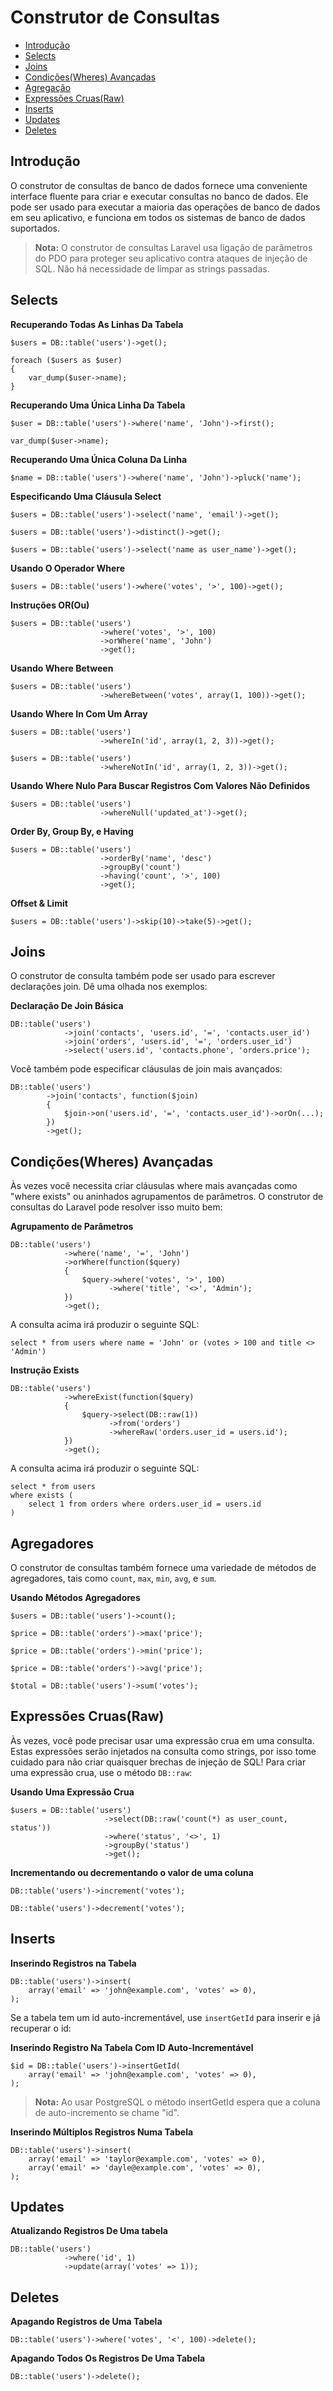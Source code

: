 # Construtor de Consultas

- [Introdução](#introduction)
- [Selects](#selects)
- [Joins](#joins)
- [Condições(Wheres) Avançadas](#advanced-wheres)
- [Agregação](#aggregates)
- [Expressões Cruas(Raw)](#raw-expressions)
- [Inserts](#inserts)
- [Updates](#updates)
- [Deletes](#deletes)

<a name="introduction"></a>
## Introdução

O construtor de consultas de banco de dados fornece uma conveniente interface fluente para criar e executar consultas no banco de dados. Ele pode ser usado para executar a maioria das operações de banco de dados em seu aplicativo, e funciona em todos os sistemas de banco de dados suportados.

> **Nota:** O construtor de consultas Laravel usa ligação de parâmetros do PDO para proteger seu aplicativo contra ataques de injeção de SQL. Não há necessidade de limpar as strings passadas.

<a name="selects"></a>
## Selects

**Recuperando Todas As Linhas Da Tabela**

	$users = DB::table('users')->get();

	foreach ($users as $user)
	{
		var_dump($user->name);
	}

**Recuperando Uma Única Linha Da Tabela**

	$user = DB::table('users')->where('name', 'John')->first();

	var_dump($user->name);

**Recuperando Uma Única Coluna Da Linha**

	$name = DB::table('users')->where('name', 'John')->pluck('name');

**Especificando Uma Cláusula Select**

	$users = DB::table('users')->select('name', 'email')->get();

	$users = DB::table('users')->distinct()->get();

	$users = DB::table('users')->select('name as user_name')->get();

**Usando O Operador Where**

	$users = DB::table('users')->where('votes', '>', 100)->get();

**Instruções OR(Ou)**

	$users = DB::table('users')
	                    ->where('votes', '>', 100)
	                    ->orWhere('name', 'John')
	                    ->get();

**Usando Where Between**

	$users = DB::table('users')
	                    ->whereBetween('votes', array(1, 100))->get();

**Usando Where In Com Um Array**

	$users = DB::table('users')
	                    ->whereIn('id', array(1, 2, 3))->get();

	$users = DB::table('users')
	                    ->whereNotIn('id', array(1, 2, 3))->get();

**Usando Where Nulo Para Buscar Registros Com Valores Não Definidos**

	$users = DB::table('users')
	                    ->whereNull('updated_at')->get();

**Order By, Group By, e Having**

	$users = DB::table('users')
	                    ->orderBy('name', 'desc')
	                    ->groupBy('count')
	                    ->having('count', '>', 100)
	                    ->get();

**Offset & Limit**

	$users = DB::table('users')->skip(10)->take(5)->get();

<a name="joins"></a>
## Joins

O construtor de consulta também pode ser usado para escrever declarações join. Dê uma olhada nos exemplos:

**Declaração De Join Básica**

	DB::table('users')
	            ->join('contacts', 'users.id', '=', 'contacts.user_id')
	            ->join('orders', 'users.id', '=', 'orders.user_id')
	            ->select('users.id', 'contacts.phone', 'orders.price');

Você também pode especificar cláusulas de join mais avançados:

	DB::table('users')
	        ->join('contacts', function($join)
	        {
	        	$join->on('users.id', '=', 'contacts.user_id')->orOn(...);
	        })
	        ->get();

<a name="advanced-wheres"></a>
## Condições(Wheres) Avançadas

Às vezes você necessita criar cláusulas where mais avançadas como "where exists" ou aninhados agrupamentos de parâmetros. O construtor de consultas do Laravel pode resolver isso muito bem:

**Agrupamento de Parâmetros**

	DB::table('users')
	            ->where('name', '=', 'John')
	            ->orWhere(function($query)
	            {
	            	$query->where('votes', '>', 100)
	            	      ->where('title', '<>', 'Admin');
	            })
	            ->get();

A consulta acima irá produzir o seguinte SQL:

	select * from users where name = 'John' or (votes > 100 and title <> 'Admin')

**Instrução Exists**

	DB::table('users')
	            ->whereExist(function($query)
	            {
	            	$query->select(DB::raw(1))
	            	      ->from('orders')
	            	      ->whereRaw('orders.user_id = users.id');
	            })
	            ->get();

A consulta acima irá produzir o seguinte SQL:

	select * from users
	where exists (
		select 1 from orders where orders.user_id = users.id
	)

<a name="aggregates"></a>
## Agregadores

O construtor de consultas também fornece uma variedade de métodos de agregadores, tais como `count`, `max`, `min`, `avg`, e `sum`.

**Usando Métodos Agregadores**

	$users = DB::table('users')->count();

	$price = DB::table('orders')->max('price');

	$price = DB::table('orders')->min('price');

	$price = DB::table('orders')->avg('price');

	$total = DB::table('users')->sum('votes');

<a name="raw-expressions"></a>
## Expressões Cruas(Raw)

Às vezes, você pode precisar usar uma expressão crua em uma consulta. Estas expressões serão injetados na consulta como strings, por isso tome cuidado para não criar quaisquer brechas de injeção de SQL! Para criar uma expressão crua, use o método `DB::raw`:

**Usando Uma Expressão Crua**

	$users = DB::table('users')
	                     ->select(DB::raw('count(*) as user_count, status'))
	                     ->where('status', '<>', 1)
	                     ->groupBy('status')
	                     ->get();

**Incrementando ou decrementando o valor de uma coluna**

	DB::table('users')->increment('votes');

	DB::table('users')->decrement('votes');

<a name="inserts"></a>
## Inserts

**Inserindo Registros na Tabela**

	DB::table('users')->insert(
		array('email' => 'john@example.com', 'votes' => 0),
	);

Se a tabela tem um id auto-incrementável, use `insertGetId` para inserir e já recuperar o id:

**Inserindo Registro Na Tabela Com ID Auto-Incrementável**

	$id = DB::table('users')->insertGetId(
		array('email' => 'john@example.com', 'votes' => 0),
	);

> **Nota:** Ao usar PostgreSQL o método insertGetId espera que a coluna de auto-incremento se chame "id".

**Inserindo Múltiplos Registros Numa Tabela**

	DB::table('users')->insert(
		array('email' => 'taylor@example.com', 'votes' => 0),
		array('email' => 'dayle@example.com', 'votes' => 0),
	);

<a name="updates"></a>
## Updates

**Atualizando Registros De Uma tabela**

	DB::table('users')
	            ->where('id', 1)
	            ->update(array('votes' => 1));

<a name="deletes"></a>
## Deletes

**Apagando Registros de Uma Tabela**

	DB::table('users')->where('votes', '<', 100)->delete();

**Apagando Todos Os Registros De Uma Tabela**

	DB::table('users')->delete();
